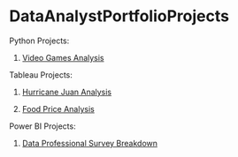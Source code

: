 # DataAnalystPortfolioProjects

Python Projects:
1. [Video Games Analysis](https://github.com/Sarah-Englehart/DataAnalystPortfolioProjects/blob/main/Python_Video_Games_EDA.ipynb)

Tableau Projects:
1. [Hurricane Juan Analysis](https://public.tableau.com/app/profile/sarah.englehart/viz/Hurricane_viz_17237381409340/Dashboard1)

2. [Food Price Analysis](https://public.tableau.com/app/profile/sarah.englehart/viz/Food_Cost_Viz/Dashboard1)

Power BI Projects:
1. [Data Professional Survey Breakdown](https://github.com/Sarah-Englehart/DataAnalystPortfolioProjects/blob/main/PowerBI_Data_Professional_Viz.png)
